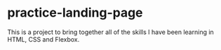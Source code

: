 # practice-landing-page
This is a project to bring together all of the skills I have been learning in HTML, CSS and Flexbox. 
